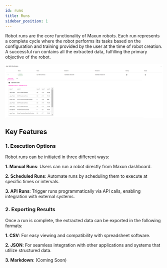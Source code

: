 ```yaml
---
id: runs
title: Runs
sidebar_position: 1
---
```


Robot runs are the core functionality of Maxun robots. Each run represents a complete cycle where the robot performs its tasks based on the configuration and training provided by the user at the time of robot creation. A successful run contains all the extracted data, fulfilling the primary objective of the robot.

![Sample Robot Run](sample_run.png)

## Key Features

### 1. Execution Options

Robot runs can be initiated in three different ways:

**1. Manual Runs**: Users can run a robot directly from Maxun dashboard.

**2. Scheduled Runs**: Automate runs by scheduling them to execute at specific times or intervals. 

**3. API Runs**: Trigger runs programmatically via API calls, enabling integration with external systems.

### 2. Exporting Results

Once a run is complete, the extracted data can be exported in the following formats:

**1. CSV**: For easy viewing and compatibility with spreadsheet software.

**2. JSON**: For seamless integration with other applications and systems that utilize structured data.

**3. Markdown**: (Coming Soon)
